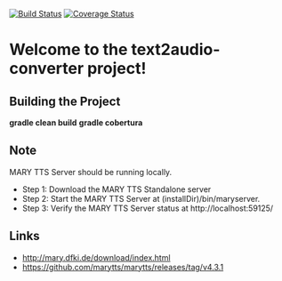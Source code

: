 
[![Build Status][1]][2]
[![Coverage Status][3]][4]

# Welcome to the text2audio-converter project!

## Building the Project
**gradle clean build**
**gradle cobertura**

## Note
 
MARY TTS Server should be running locally.
* Step 1: Download the MARY TTS Standalone server
* Step 2: Start the MARY TTS Server at (installDir)/bin/maryserver.
* Step 3: Verify the MARY TTS Server status at http://localhost:59125/
 
## Links
* http://mary.dfki.de/download/index.html
* https://github.com/marytts/marytts/releases/tag/v4.3.1

[1]: https://secure.travis-ci.org/SwaroopG/text2audio-converter.png
[2]: http://www.travis-ci.org/SwaroopG/text2audio-converter

[3]: https://coveralls.io/repos/SwaroopG/text2audio-converter/badge.svg
[4]: https://coveralls.io/r/SwaroopG/text2audio-converter
